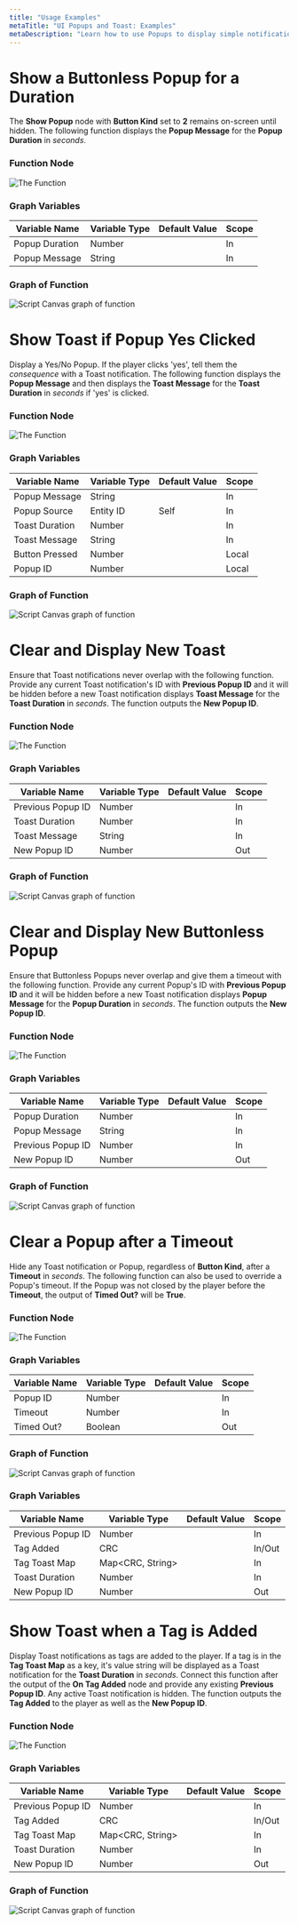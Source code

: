 ```yaml
---
title: "Usage Examples"
metaTitle: "UI Popups and Toast: Examples"
metaDescription: "Learn how to use Popups to display simple notifications in the center of the screen with optional, OK or Yes/No buttons. Use Toast to display notifications at the bottom of the screen."
---
```


# Show a Buttonless Popup for a Duration

The **Show Popup** node with **Button Kind** set to **2** remains on-screen until hidden. The following function displays the **Popup Message** for the **Popup Duration** in *seconds*.

### Function Node

![The Function](/images/01/ex-01.png "The Function")

### Graph Variables

|Variable Name|Variable Type|Default Value|Scope|
|-------------|-------------|-------------|-----|
|Popup Duration|Number||In|
|Popup Message|String||In|

### Graph of Function

![Script Canvas graph of function](/images/01/ex-02.png)

# Show Toast if Popup Yes Clicked

Display a Yes/No Popup. If the player clicks 'yes', tell them the *consequence* with a Toast notification. The following function displays the **Popup Message** and then displays the **Toast Message** for the **Toast Duration** in *seconds* if 'yes' is clicked.

### Function Node

![The Function](/images/01/ex-03.png "The Function")

### Graph Variables

|Variable Name|Variable Type|Default Value|Scope|
|-------------|-------------|-------------|-----|
|Popup Message|String||In|
|Popup Source|Entity ID|Self|In|
|Toast Duration|Number||In|
|Toast Message|String||In|
|Button Pressed|Number||Local|
|Popup ID|Number||Local|

### Graph of Function

![Script Canvas graph of function](/images/01/ex-04.png)

# Clear and Display New Toast

Ensure that Toast notifications never overlap with the following function. Provide any current Toast notification's ID with **Previous Popup ID** and it will be hidden before a new Toast notification displays **Toast Message** for the **Toast Duration** in *seconds*. The function outputs the **New Popup ID**.

### Function Node

![The Function](/images/01/ex-05.png "The Function")

### Graph Variables

|Variable Name|Variable Type|Default Value|Scope|
|-------------|-------------|-------------|-----|
|Previous Popup ID|Number||In|
|Toast Duration|Number||In|
|Toast Message|String||In|
|New Popup ID|Number||Out|

### Graph of Function

![Script Canvas graph of function](/images/01/ex-06.png)

# Clear and Display New Buttonless Popup

Ensure that Buttonless Popups never overlap and give them a timeout with the following function. Provide any current Popup's ID with **Previous Popup ID** and it will be hidden before a new Toast notification displays **Popup Message** for the **Popup Duration** in *seconds*. The function outputs the **New Popup ID**.

### Function Node

![The Function](/images/01/ex-07.png "The Function")

### Graph Variables

|Variable Name|Variable Type|Default Value|Scope|
|-------------|-------------|-------------|-----|
|Popup Duration|Number||In|
|Popup Message|String||In|
|Previous Popup ID|Number||In|
|New Popup ID|Number||Out|

### Graph of Function

![Script Canvas graph of function](/images/01/ex-08.png)

# Clear a Popup after a Timeout

Hide any Toast notification or Popup, regardless of **Button Kind**, after a **Timeout** in *seconds*. The following function can also be used to override a Popup's timeout. If the Popup was not closed by the player before the **Timeout**, the output of **Timed Out?** will be **True**.

### Function Node

![The Function](/images/01/ex-09.png "The Function")

### Graph Variables

|Variable Name|Variable Type|Default Value|Scope|
|-------------|-------------|-------------|-----|
|Popup ID|Number||In|
|Timeout|Number||In|
|Timed Out?|Boolean||Out|

### Graph of Function

![Script Canvas graph of function](/images/01/ex-10.png)

### Graph Variables

|Variable Name|Variable Type|Default Value|Scope|
|-------------|-------------|-------------|-----|
|Previous Popup ID|Number||In|
|Tag Added|CRC||In/Out|
|Tag Toast Map|Map<CRC, String>||In|
|Toast Duration|Number||In|
|New Popup ID|Number||Out|

# Show Toast when a Tag is Added

Display Toast notifications as tags are added to the player. If a tag is in the **Tag Toast Map** as a key, it's value string will be displayed as a Toast notification for the **Toast Duration** in *seconds*. Connect this function after the output of the **On Tag Added** node and provide any existing **Previous Popup ID**. Any active Toast notification is hidden. The function outputs the **Tag Added** to the player as well as the **New Popup ID**.

### Function Node

![The Function](/images/01/ex-11.png "The Function")

### Graph Variables

|Variable Name|Variable Type|Default Value|Scope|
|-------------|-------------|-------------|-----|
|Previous Popup ID|Number||In|
|Tag Added|CRC||In/Out|
|Tag Toast Map|Map<CRC, String>||In|
|Toast Duration|Number||In|
|New Popup ID|Number||Out|

### Graph of Function

![Script Canvas graph of function](/images/01/ex-12.png)
